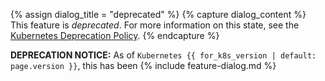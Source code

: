 {% assign dialog_title = "deprecated" %}
{% capture dialog_content %}
This feature is *deprecated*. For more information on this state, see the [Kubernetes Deprecation Policy](/docs/reference/deprecation-policy/).
{% endcapture %}

**DEPRECATION NOTICE:** As of `Kubernetes {{ for_k8s_version | default: page.version }}`, this has been {% include feature-dialog.md %}
